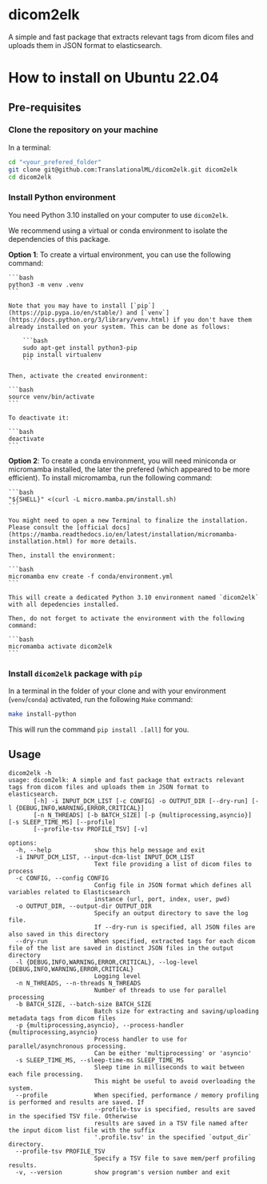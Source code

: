 # dicom2elk

A simple and fast package that extracts relevant tags from dicom files and uploads them in JSON format to elasticsearch.

# How to install on Ubuntu 22.04

## Pre-requisites

### Clone the repository on your machine

In a terminal:

```bash
cd "<your_prefered_folder"
git clone git@github.com:TranslationalML/dicom2elk.git dicom2elk
cd dicom2elk
```

### Install Python environment

You need Python 3.10 installed on your computer to use `dicom2elk`.

We recommend using a virtual or conda environment to isolate the dependencies of this package. 

**Option 1**: To create a virtual environment, you can use the following command:

    ```bash
    python3 -m venv .venv
    ```

    Note that you may have to install [`pip`](https://pip.pypa.io/en/stable/) and [`venv`](https://docs.python.org/3/library/venv.html) if you don't have them already installed on your system. This can be done as follows:

        ```bash
        sudo apt-get install python3-pip
        pip install virtualenv
        ```
    
    Then, activate the created environment:

    ```bash
    source venv/bin/activate
    ```

    To deactivate it:

    ```bash
    deactivate
    ```


**Option 2**: To create a conda environment, you will need miniconda or micromamba installed, the later the prefered (which appeared to be more efficient). To install micromamba, run the following command:

    ```bash
    "${SHELL}" <(curl -L micro.mamba.pm/install.sh)
    ```

    You might need to open a new Terminal to finalize the installation. Please consult the [official docs](https://mamba.readthedocs.io/en/latest/installation/micromamba-installation.html) for more details.

    Then, install the environment:

    ```bash
    micromamba env create -f conda/environment.yml
    ```

    This will create a dedicated Python 3.10 environment named `dicom2elk` with all depedencies installed.

    Then, do not forget to activate the environment with the following command:

    ```bash
    micromamba activate dicom2elk
    ```

### Install `dicom2elk` package with `pip`

In a terminal in the folder of your clone and with your environment (`venv`/`conda`) activated, run the following `Make` command:

```bash
make install-python
```

This will run the command `pip install .[all]` for you.

            
## Usage

```output
dicom2elk -h
usage: dicom2elk: A simple and fast package that extracts relevant tags from dicom files and uploads them in JSON format to elasticsearch.
       [-h] -i INPUT_DCM_LIST [-c CONFIG] -o OUTPUT_DIR [--dry-run] [-l {DEBUG,INFO,WARNING,ERROR,CRITICAL}]
       [-n N_THREADS] [-b BATCH_SIZE] [-p {multiprocessing,asyncio}] [-s SLEEP_TIME_MS] [--profile]
       [--profile-tsv PROFILE_TSV] [-v]

options:
  -h, --help            show this help message and exit
  -i INPUT_DCM_LIST, --input-dcm-list INPUT_DCM_LIST
                        Text file providing a list of dicom files to process
  -c CONFIG, --config CONFIG
                        Config file in JSON format which defines all variables related to Elasticsearch
                        instance (url, port, index, user, pwd)
  -o OUTPUT_DIR, --output-dir OUTPUT_DIR
                        Specify an output directory to save the log file.
                        If --dry-run is specified, all JSON files are also saved in this directory
  --dry-run             When specified, extracted tags for each dicom file of the list are saved in distinct JSON files in the output directory
  -l {DEBUG,INFO,WARNING,ERROR,CRITICAL}, --log-level {DEBUG,INFO,WARNING,ERROR,CRITICAL}
                        Logging level
  -n N_THREADS, --n-threads N_THREADS
                        Number of threads to use for parallel processing
  -b BATCH_SIZE, --batch-size BATCH_SIZE
                        Batch size for extracting and saving/uploading metadata tags from dicom files
  -p {multiprocessing,asyncio}, --process-handler {multiprocessing,asyncio}
                        Process handler to use for parallel/asynchronous processing.
                        Can be either 'multiprocessing' or 'asyncio'
  -s SLEEP_TIME_MS, --sleep-time-ms SLEEP_TIME_MS
                        Sleep time in milliseconds to wait between each file processing.
                        This might be useful to avoid overloading the system.
  --profile             When specified, performance / memory profiling is performed and results are saved. If 
                        --profile-tsv is specified, results are saved in the specified TSV file. Otherwise
                        results are saved in a TSV file named after the input dicom list file with the suffix
                        '.profile.tsv' in the specified `output_dir` directory.
  --profile-tsv PROFILE_TSV
                        Specify a TSV file to save mem/perf profiling results.
  -v, --version         show program's version number and exit
```
